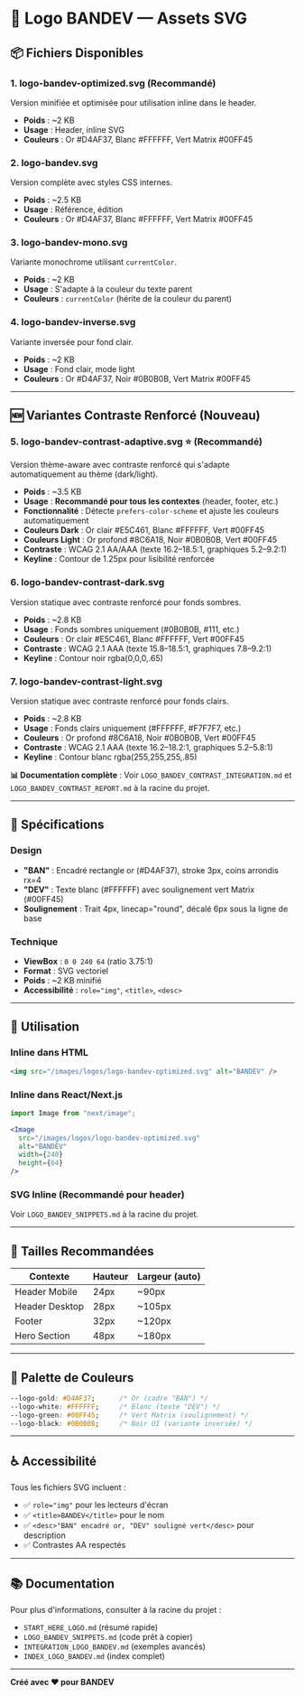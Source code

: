 # 🎨 Logo BANDEV — Assets SVG

## 📦 Fichiers Disponibles

### **1. logo-bandev-optimized.svg** (Recommandé)
Version minifiée et optimisée pour utilisation inline dans le header.
- **Poids** : ~2 KB
- **Usage** : Header, inline SVG
- **Couleurs** : Or #D4AF37, Blanc #FFFFFF, Vert Matrix #00FF45

### **2. logo-bandev.svg**
Version complète avec styles CSS internes.
- **Poids** : ~2.5 KB
- **Usage** : Référence, édition
- **Couleurs** : Or #D4AF37, Blanc #FFFFFF, Vert Matrix #00FF45

### **3. logo-bandev-mono.svg**
Variante monochrome utilisant `currentColor`.
- **Poids** : ~2 KB
- **Usage** : S'adapte à la couleur du texte parent
- **Couleurs** : `currentColor` (hérite de la couleur du parent)

### **4. logo-bandev-inverse.svg**
Variante inversée pour fond clair.
- **Poids** : ~2 KB
- **Usage** : Fond clair, mode light
- **Couleurs** : Or #D4AF37, Noir #0B0B0B, Vert Matrix #00FF45

---

## 🆕 Variantes Contraste Renforcé (Nouveau)

### **5. logo-bandev-contrast-adaptive.svg** ⭐ (Recommandé)
Version thème-aware avec contraste renforcé qui s'adapte automatiquement au thème (dark/light).
- **Poids** : ~3.5 KB
- **Usage** : **Recommandé pour tous les contextes** (header, footer, etc.)
- **Fonctionnalité** : Détecte `prefers-color-scheme` et ajuste les couleurs automatiquement
- **Couleurs Dark** : Or clair #E5C461, Blanc #FFFFFF, Vert #00FF45
- **Couleurs Light** : Or profond #8C6A18, Noir #0B0B0B, Vert #00FF45
- **Contraste** : WCAG 2.1 AA/AAA (texte 16.2–18.5:1, graphiques 5.2–9.2:1)
- **Keyline** : Contour de 1.25px pour lisibilité renforcée

### **6. logo-bandev-contrast-dark.svg**
Version statique avec contraste renforcé pour fonds sombres.
- **Poids** : ~2.8 KB
- **Usage** : Fonds sombres uniquement (#0B0B0B, #111, etc.)
- **Couleurs** : Or clair #E5C461, Blanc #FFFFFF, Vert #00FF45
- **Contraste** : WCAG 2.1 AAA (texte 15.8–18.5:1, graphiques 7.8–9.2:1)
- **Keyline** : Contour noir rgba(0,0,0,.65)

### **7. logo-bandev-contrast-light.svg**
Version statique avec contraste renforcé pour fonds clairs.
- **Poids** : ~2.8 KB
- **Usage** : Fonds clairs uniquement (#FFFFFF, #F7F7F7, etc.)
- **Couleurs** : Or profond #8C6A18, Noir #0B0B0B, Vert #00FF45
- **Contraste** : WCAG 2.1 AAA (texte 16.2–18.2:1, graphiques 5.2–5.8:1)
- **Keyline** : Contour blanc rgba(255,255,255,.85)

**📊 Documentation complète** : Voir `LOGO_BANDEV_CONTRAST_INTEGRATION.md` et `LOGO_BANDEV_CONTRAST_REPORT.md` à la racine du projet.

---

## 🎨 Spécifications

### **Design**
- **"BAN"** : Encadré rectangle or (#D4AF37), stroke 3px, coins arrondis rx=4
- **"DEV"** : Texte blanc (#FFFFFF) avec soulignement vert Matrix (#00FF45)
- **Soulignement** : Trait 4px, linecap="round", décalé 6px sous la ligne de base

### **Technique**
- **ViewBox** : `0 0 240 64` (ratio 3.75:1)
- **Format** : SVG vectoriel
- **Poids** : ~2 KB minifié
- **Accessibilité** : `role="img"`, `<title>`, `<desc>`

---

## 🔧 Utilisation

### **Inline dans HTML**
```html
<img src="/images/logos/logo-bandev-optimized.svg" alt="BANDEV" />
```

### **Inline dans React/Next.js**
```jsx
import Image from "next/image";

<Image 
  src="/images/logos/logo-bandev-optimized.svg" 
  alt="BANDEV"
  width={240}
  height={64}
/>
```

### **SVG Inline (Recommandé pour header)**
Voir `LOGO_BANDEV_SNIPPETS.md` à la racine du projet.

---

## 📐 Tailles Recommandées

| Contexte | Hauteur | Largeur (auto) |
|----------|---------|----------------|
| Header Mobile | 24px | ~90px |
| Header Desktop | 28px | ~105px |
| Footer | 32px | ~120px |
| Hero Section | 48px | ~180px |

---

## 🎨 Palette de Couleurs

```css
--logo-gold: #D4AF37;      /* Or (cadre "BAN") */
--logo-white: #FFFFFF;     /* Blanc (texte "DEV") */
--logo-green: #00FF45;     /* Vert Matrix (soulignement) */
--logo-black: #0B0B0B;     /* Noir UI (variante inversée) */
```

---

## ♿ Accessibilité

Tous les fichiers SVG incluent :
- ✅ `role="img"` pour les lecteurs d'écran
- ✅ `<title>BANDEV</title>` pour le nom
- ✅ `<desc>"BAN" encadré or, "DEV" souligné vert</desc>` pour description
- ✅ Contrastes AA respectés

---

## 📚 Documentation

Pour plus d'informations, consulter à la racine du projet :
- `START_HERE_LOGO.md` (résumé rapide)
- `LOGO_BANDEV_SNIPPETS.md` (code prêt à copier)
- `INTEGRATION_LOGO_BANDEV.md` (exemples avancés)
- `INDEX_LOGO_BANDEV.md` (index complet)

---

**Créé avec ❤️ pour BANDEV**